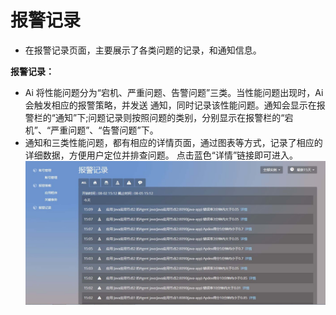 # 报警记录

* 在报警记录页面，主要展示了各类问题的记录，和通知信息。

**报警记录：**<br>

* Ai 将性能问题分为“宕机、严重问题、告警问题”三类。当性能问题出现时，Ai 会触发相应的报警策略，并发送 通知，同时记录该性能问题。通知会显示在报警栏的“通知”下;问题记录则按照问题的类别，分别显示在报警栏的“宕机”、“严重问题”、“告警问题”下。
* 通知和三类性能问题，都有相应的详情页面，通过图表等方式，记录了相应的详细数据，方便用户定位并排查问题。 点击蓝色“详情”链接即可进入。
![](/images/aialarm_recoding01.png)
